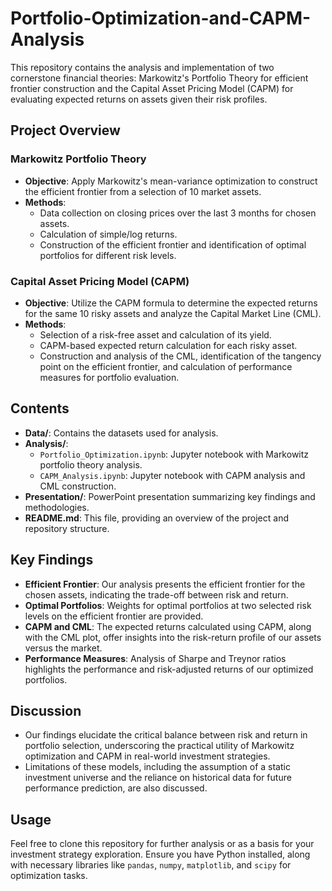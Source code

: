 # Portfolio-Optimization-and-CAPM-Analysis

This repository contains the analysis and implementation of two cornerstone financial theories: Markowitz's Portfolio Theory for efficient frontier construction and the Capital Asset Pricing Model (CAPM) for evaluating expected returns on assets given their risk profiles.

## Project Overview

### Markowitz Portfolio Theory

- **Objective**: Apply Markowitz's mean-variance optimization to construct the efficient frontier from a selection of 10 market assets.
- **Methods**:
  - Data collection on closing prices over the last 3 months for chosen assets.
  - Calculation of simple/log returns.
  - Construction of the efficient frontier and identification of optimal portfolios for different risk levels.

### Capital Asset Pricing Model (CAPM)

- **Objective**: Utilize the CAPM formula to determine the expected returns for the same 10 risky assets and analyze the Capital Market Line (CML).
- **Methods**:
  - Selection of a risk-free asset and calculation of its yield.
  - CAPM-based expected return calculation for each risky asset.
  - Construction and analysis of the CML, identification of the tangency point on the efficient frontier, and calculation of performance measures for portfolio evaluation.

## Contents

- **Data/**: Contains the datasets used for analysis.
- **Analysis/**: 
  - `Portfolio_Optimization.ipynb`: Jupyter notebook with Markowitz portfolio theory analysis.
  - `CAPM_Analysis.ipynb`: Jupyter notebook with CAPM analysis and CML construction.
- **Presentation/**: PowerPoint presentation summarizing key findings and methodologies.
- **README.md**: This file, providing an overview of the project and repository structure.

## Key Findings

- **Efficient Frontier**: Our analysis presents the efficient frontier for the chosen assets, indicating the trade-off between risk and return.
- **Optimal Portfolios**: Weights for optimal portfolios at two selected risk levels on the efficient frontier are provided.
- **CAPM and CML**: The expected returns calculated using CAPM, along with the CML plot, offer insights into the risk-return profile of our assets versus the market.
- **Performance Measures**: Analysis of Sharpe and Treynor ratios highlights the performance and risk-adjusted returns of our optimized portfolios.

## Discussion

- Our findings elucidate the critical balance between risk and return in portfolio selection, underscoring the practical utility of Markowitz optimization and CAPM in real-world investment strategies.
- Limitations of these models, including the assumption of a static investment universe and the reliance on historical data for future performance prediction, are also discussed.

## Usage

Feel free to clone this repository for further analysis or as a basis for your investment strategy exploration. Ensure you have Python installed, along with necessary libraries like `pandas`, `numpy`, `matplotlib`, and `scipy` for optimization tasks.

